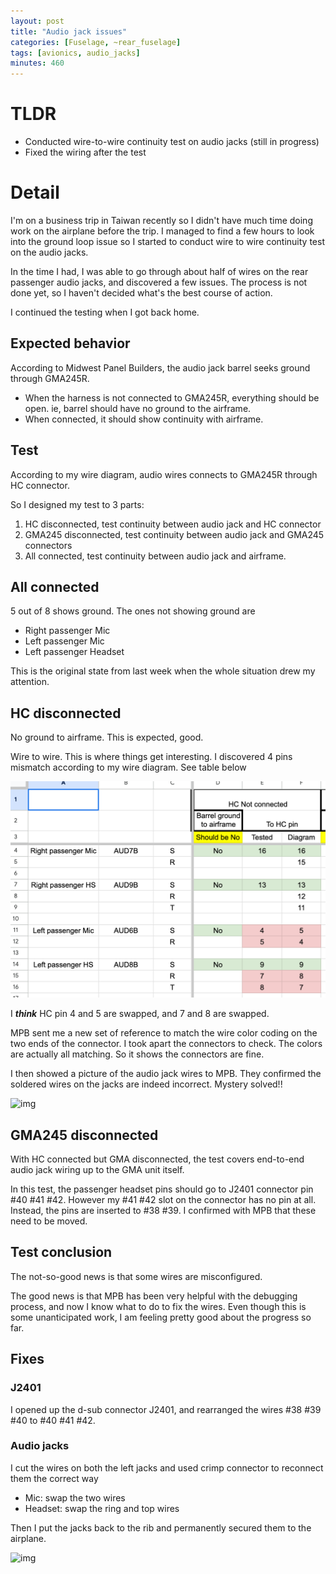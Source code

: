 ```yaml
---
layout: post
title: "Audio jack issues"
categories: [Fuselage, ~rear_fuselage]
tags: [avionics, audio_jacks]
minutes: 460
---
```


# TLDR

- Conducted wire-to-wire continuity test on audio jacks (still in progress)
- Fixed the wiring after the test

# Detail

I'm on a business trip in Taiwan recently so I didn't have much time doing work on the airplane before the trip. I managed to find a few hours to look into the ground loop issue so I started to conduct wire to wire continuity test on the audio jacks.

In the time I had, I was able to go through about half of wires on the rear passenger audio jacks, and discovered a few issues. The process is not done yet, so I haven't decided what's the best course of action.

I continued the testing when I got back home.

## Expected behavior

According to Midwest Panel Builders, the audio jack barrel seeks ground through GMA245R.

- When the harness is not connected to GMA245R, everything should be open. ie, barrel should have no ground to the airframe.
- When connected, it should show continuity with airframe.

## Test

According to my wire diagram, audio wires connects to GMA245R through HC connector.

So I designed my test to 3 parts:

1. HC disconnected, test continuity between audio jack and HC connector
2. GMA245 disconnected, test continuity between audio jack and GMA245 connectors
3. All connected, test continuity between audio jack and airframe.

## All connected

5 out of 8 shows ground. The ones not showing ground are

- Right passenger Mic
- Left passenger Mic
- Left passenger Headset

This is the original state from last week when the whole situation drew my attention.

## HC disconnected

No ground to airframe. This is expected, good.

Wire to wire. This is where things get interesting. I discovered 4 pins mismatch according to my wire diagram. See table below

![image](/assets/img/20250401/rear_audio_jacks.png)

I **_think_** HC pin 4 and 5 are swapped, and 7 and 8 are swapped.

MPB sent me a new set of reference to match the wire color coding on the two ends of the connector. I took apart the connectors to check. The colors are actually all matching. So it shows the connectors are fine.

I then showed a picture of the audio jack wires to MPB. They confirmed the soldered wires on the jacks are indeed incorrect. Mystery solved!!

![img](https://lh3.googleusercontent.com/pw/AP1GczMczfrCrS6z39N9so3hLPPht_vznZeQMHzMHdkC9CdSiDRCIWb37HU61I_B4D2QEcTpLDpDVIMg5VMWxNM9lT45-G8ErRDveJoYIHq5IBDh1ES660J80kPPRX_i8Q9vH5aIzUcxkyM4lr1Q3iOlhjubZg=w1284-h1712-s-no-gm?authuser=0)

## GMA245 disconnected

With HC connected but GMA disconnected, the test covers end-to-end audio jack wiring up to the GMA unit itself.

In this test, the passenger headset pins should go to J2401 connector pin #40 #41 #42. However my #41 #42 slot on the connector has no pin at all. Instead, the pins are inserted to #38 #39. I confirmed with MPB that these need to be moved.

## Test conclusion

The not-so-good news is that some wires are misconfigured.

The good news is that MPB has been very helpful with the debugging process, and now I know what to do to fix the wires. Even though this is some unanticipated work, I am feeling pretty good about the progress so far.

## Fixes

### J2401

I opened up the d-sub connector J2401, and rearranged the wires #38 #39 #40 to #40 #41 #42.

### Audio jacks

I cut the wires on both the left jacks and used crimp connector to reconnect them the correct way
* Mic: swap the two wires
* Headset: swap the ring and top wires

Then I put the jacks back to the rib and permanently secured them to the airplane.

![img](https://lh3.googleusercontent.com/pw/AP1GczO1bldFmHS2fMB8qtZzwwV-yp0lxgdEAwwY7IJY5DDuY_2BBvJndWl4BMIsfNxOxyfoPL5V3-CELN-mEZ_b3_rGiW5dAvUfA8I-xRvUk4iLekPlZ01pPbmnSkfGSrn8etDUS6LoK2eywZEF4p1sAcmliw=w2282-h1712-s-no-gm?authuser=0)